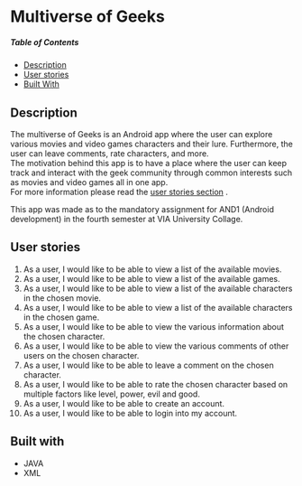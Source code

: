 # Multiverse of Geeks

##### Table of Contents
- [Description](#description)  
- [User stories](#userStories) 
- [Built With](#builtWith) 

<a name="description"/>

## Description 
The multiverse of Geeks is an Android app where the user can explore various movies and video games characters and their lure. Furthermore, 
the user can leave comments, rate characters, and more. 
<br/>The motivation behind this app is to have a place where the user can keep track and interact with the geek community 
through common interests such as movies and video games all in one app.<br/>For more information please read the [user stories section](#userStories)  .

This app was made as to the mandatory assignment for AND1 (Android development) in the fourth semester at VIA University Collage.
<br/>
<a name="userStories"/>
## User stories
1. As a user, I would like to be able to view a list of the available movies.
2. As a user, I would like to be able to view a list of the available games.
3. As a user, I would like to be able to view a list of the available characters in the chosen movie.
4. As a user, I would like to be able to view a list of the available characters in the chosen game.
5. As a user, I would like to be able to view the various information about the chosen character.
6. As a user, I would like to be able to view the various comments of other users on the chosen character.
7. As a user, I would like to be able to leave a comment on the chosen character.
8. As a user, I would like to be able to rate the chosen character based on multiple factors like level, power, evil and good.
9. As a user, I would like to be able to create an account.
10. As a user, I would like to be able to login into my account.

## Built with
- JAVA
- XML
